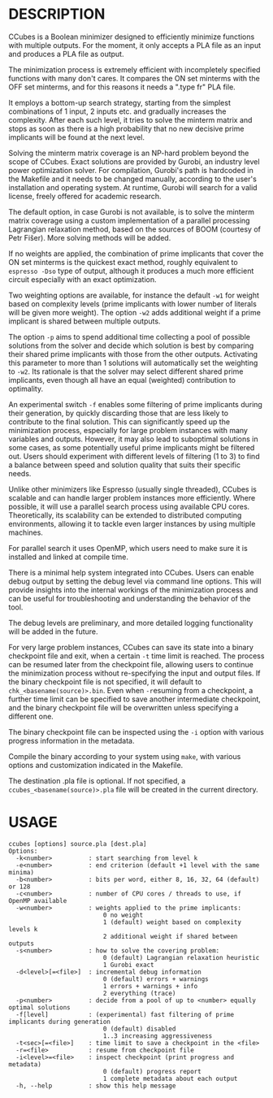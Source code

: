 # DESCRIPTION

CCubes is a Boolean minimizer designed to efficiently minimize functions with multiple outputs. For the moment, it only accepts a PLA file as an input and produces a PLA file as output.

The minimization process is extremely efficient with incompletely specified functions with many don't cares. It compares the ON set minterms with the OFF set minterms, and for this reasons it needs a ".type fr" PLA file.

It employs a bottom-up search strategy, starting from the simplest combinations of 1 input, 2 inputs etc. and gradually increases the complexity. After each such level, it tries to solve the minterm matrix and stops as soon as there is a high probability that no new decisive prime implicants will be found at the next level.

Solving the minterm matrix coverage is an NP-hard problem beyond the scope of CCubes. Exact solutions are provided by Gurobi, an industry level power optimization solver. For compilation, Gurobi's path is hardcoded in the Makefile and it needs to be changed manually, according to the user's installation and operating system. At runtime, Gurobi will search for a valid license, freely offered for academic research.

The default option, in case Gurobi is not available, is to solve the minterm matrix coverage using a custom implementation of a parallel processing Lagrangian relaxation method, based on the sources of BOOM (courtesy of Petr Fišer). More solving methods will be added.

If no weights are applied, the combination of prime implicants that cover the ON set minterms is the quickest exact method, roughly equivalent to `espresso -Dso` type of output, although it produces a much more efficient circuit especially with an exact optimization.

Two weighting options are available, for instance the default `-w1` for weight based on complexity levels (prime implicants with lower number of literals will be given more weight). The option `-w2` adds additional weight if a prime implicant is shared between multiple outputs.

The option `-p` aims to spend additional time collecting a pool of possible solutions from the solver and decide which solution is best by comparing their shared prime implicants with those from the other outputs. Activating this parameter to more than 1 solutions will automatically set the weighting to `-w2`. Its rationale is that the solver may select different shared prime implicants, even though all have an equal (weighted) contribution to optimality.

An experimental switch `-f` enables some filtering of prime implicants during their generation, by quickly discarding those that are less likely to contribute to the final solution. This can significantly speed up the minimization process, especially for large problem instances with many variables and outputs. However, it may also lead to suboptimal solutions in some cases, as some potentially useful prime implicants might be filtered out. Users should experiment with different levels of filtering (1 to 3) to find a balance between speed and solution quality that suits their specific needs.

Unlike other minimizers like Espresso (usually single threaded), CCubes is scalable and can handle larger problem instances more efficiently. Where possible, it will use a parallel search process using available CPU cores. Theoretically, its scalability can be extended to distributed computing environments, allowing it to tackle even larger instances by using multiple machines.

For parallel search it uses OpenMP, which users need to make sure it is installed and linked at compile time.

There is a minimal help system integrated into CCubes. Users can enable debug output by setting the debug level via command line options. This will provide insights into the internal workings of the minimization process and can be useful for troubleshooting and understanding the behavior of the tool.

The debug levels are preliminary, and more detailed logging functionality will be added in the future.

For very large problem instances, CCubes can save its state into a binary checkpoint file and exit, when a certain `-t` time limit is reached. The process can be resumed later from the checkpoint file, allowing users to continue the minimization process without re-specifying the input and output files. If the binary checkpoint file is not specified, it will default to `chk_<basename(source)>.bin`. Even when `-r`esuming from a checkpoint, a further time limit can be specified to save another intermediate checkpoint, and the binary checkpoint file will be overwritten unless specifying a different one.

The binary checkpoint file can be inspected using the `-i` option with various progress information in the metadata.

Compile the binary according to your system using `make`, with various options and customization indicated in the Makefile.

The destination .pla file is optional. If not specified, a `ccubes_<basename(source)>.pla` file will be created in the current directory.

# USAGE

```
ccubes [options] source.pla [dest.pla]
Options:
  -k<number>          : start searching from level k
  -e<number>          : end criterion (default +1 level with the same minima)
  -b<number>          : bits per word, either 8, 16, 32, 64 (default) or 128
  -c<number>          : number of CPU cores / threads to use, if OpenMP available
  -w<number>          : weights applied to the prime implicants:
                          0 no weight
                          1 (default) weight based on complexity levels k
                          2 additional weight if shared between outputs
  -s<number>          : how to solve the covering problem:
                          0 (default) Lagrangian relaxation heuristic
                          1 Gurobi exact
  -d<level>[=<file>]  : incremental debug information
                          0 (default) errors + warnings
                          1 errors + warnings + info
                          2 everything (trace)
  -p<number>          : decide from a pool of up to <number> equally optimal solutions
  -f[level]           : (experimental) fast filtering of prime implicants during generation
                          0 (default) disabled
                          1..3 increasing aggressiveness
  -t<sec>[=<file>]    : time limit to save a checkpoint in the <file>
  -r=<file>           : resume from checkpoint file
  -i<level>=<file>    : inspect checkpoint (print progress and metadata)
                          0 (default) progress report
                          1 complete metadata about each output
  -h, --help          : show this help message
```